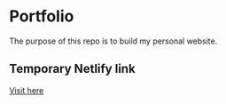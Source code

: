 # Portfolio

The purpose of this repo is to build my personal website. 

## Temporary Netlify link

[Visit here](https://upbeat-yonath-653c73.netlify.com/)

